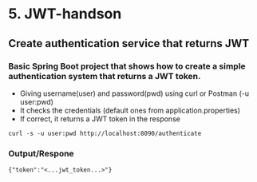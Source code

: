 # 5. JWT-handson
## Create authentication service that returns JWT
### Basic Spring Boot project that shows how to create a simple authentication system that returns a JWT token.


- Giving username(user) and password(pwd) using curl or Postman (-u user:pwd)
- It checks the credentials (default ones from application.properties)
- If correct, it returns a JWT token in the response

```
curl -s -u user:pwd http://localhost:8090/authenticate
 ```

### Output/Respone
```
{"token":"<...jwt_token...>"}
```
